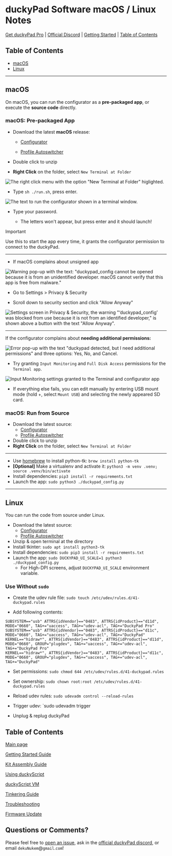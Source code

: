 # duckyPad Software macOS / Linux Notes

[Get duckyPad Pro](https://www.tindie.com/products/37399/) | [Official Discord](https://discord.gg/4sJCBx5) | [Getting Started](./getting_started.md) | [Table of Contents](#table-of-contents)

## Table of Contents

- [macOS](#macos)
- [Linux](#linux)

---------

## macOS

On macOS, you can run the configurator as a **pre-packaged app**, or execute the **source code** directly.

### macOS: Pre-packaged App

* Download the latest **macOS** release:

  * [Configurator](https://github.com/duckyPad/duckyPad-Configurator/releases/latest)

  * [Profile Autoswitcher](https://github.com/duckyPad/duckyPad-Profile-Autoswitcher/releases/latest)

* Double click to unzip

* **Right Click** on the folder, select `New Terminal at Folder`

![The right click menu with the option "New Terminal at Folder" higlighted.](../resources/photos/app/term.png)

* Type `sh ./run.sh`, press enter.

![The text to run the configurator shown in a terminal window.](../resources/photos/app/run.png)

* Type your password.

  * The letters won't appear, but press enter and it should launch!

> [!IMPORTANT]
> Use this to start the app every time, it grants the configurator permission to connect to the duckyPad.

---------

* If macOS complains about unsigned app

![Warning pop-up with the text: "duckypad_config cannot be opened because it is from an unidentified developer. macOS cannot verify that this app is free from malware."](../resources/photos/app/unknown.png)

* Go to Settings > Privacy & Security

* Scroll down to security section and click "Allow Anyway" 

![Settings screen in Privacy & Security, the warning "‘duckypad_config’ was blocked from use because it is not from an identified developer," is shown above a button with the text "Allow Anyway".](../resources/photos/app/perf.png)

---------

If the configurator complains about **needing additional permissions:**

![Error pop-up with the text "duckypad detected, but I need additional permissions" and three options: Yes, No, and Cancel.](../resources/photos/app/detected-but-additional-permissions.png)

* Try granting `Input Monitoring` and `Full Disk Access` permissions for the `Terminal app`.

![Input Monitoring settings granted to the Terminal and configurator app](../resources/photos/app/input-monitoring.png)

* If everything else fails, you can edit manually by entering USB mount mode (hold +, select `Mount USB`) and selecting the newly appeared SD card.

### macOS: Run from Source

* Download the latest source:
  * [Configurator](https://github.com/duckyPad/duckyPad-Configurator/releases/latest)
  * [Profile Autoswitcher](https://github.com/duckyPad/duckyPad-Profile-Autoswitcher/releases/latest)
* Double click to unzip
* **Right Click** on the folder, select `New Terminal at Folder`

----

* Use [homebrew](https://brew.sh) to install python-tk: `brew install python-tk`
* **[Optional]** Make a virtualenv and activate it: `python3 -m venv .venv; source .venv/bin/activate`
* Install dependencies: `pip3 install -r requirements.txt`
* Launch the app: `sudo python3 ./duckypad_config.py`

-----------

## Linux

You can run the code from source under Linux.

* Download the latest source:
  * [Configurator](https://github.com/duckyPad/duckyPad-Configurator/releases/latest)
  * [Profile Autoswitcher](https://github.com/duckyPad/duckyPad-Profile-Autoswitcher/releases/latest)
* Unzip & open terminal at the directory
* Install tkinter: `sudo apt install python3-tk`
* Install dependencies: `sudo pip3 install -r requirements.txt`
* Launch the app: `sudo DUCKYPAD_UI_SCALE=1 python3 ./duckypad_config.py`
  * For High-DPI screens, adjust `DUCKYPAD_UI_SCALE` environment variable.

### Use Without `sudo`

* Create the udev rule file: `sudo touch /etc/udev/rules.d/41-duckypad.rules`

* Add following contents:

```
SUBSYSTEM=="usb" ATTRS{idVendor}=="0483", ATTRS{idProduct}=="d11d", MODE="0660", TAG+="uaccess", TAG+="udev-acl", TAG+="DuckyPad Pro"
SUBSYSTEM=="usb" ATTRS{idVendor}=="0483", ATTRS{idProduct}=="d11c", MODE="0660", TAG+="uaccess", TAG+="udev-acl", TAG+="DuckyPad"
KERNEL=="hidraw*", ATTRS{idVendor}=="0483", ATTRS{idProduct}=="d11d", MODE="0660", GROUP="plugdev", TAG+="uaccess", TAG+="udev-acl", TAG+="DuckyPad Pro"
KERNEL=="hidraw*", ATTRS{idVendor}=="0483", ATTRS{idProduct}=="d11c", MODE="0660", GROUP="plugdev", TAG+="uaccess", TAG+="udev-acl", TAG+="DuckyPad"
```

*  Set permissions: `sudo chmod 644 /etc/udev/rules.d/41-duckypad.rules`

* Set ownership: `sudo chown root:root /etc/udev/rules.d/41-duckypad.rules`

* Reload udev rules: `sudo udevadm control --reload-rules`

* Trigger udev: `sudo udevadm trigger

* Unplug & replug duckyPad

## Table of Contents

[Main page](../README.md)

[Getting Started Guide](getting_started.md)

[Kit Assembly Guide](kit_assembly.md)

[Using duckyScript](duckyscript_info.md)

[duckyScript VM](bytecode_vm.md)

[Tinkering Guide](tinkering_guide.md)

[Troubleshooting](troubleshooting.md)

[Firmware Update](fw_update.md)

## Questions or Comments?

Please feel free to [open an issue](https://github.com/dekuNukem/duckypad-pro/issues), ask in the [official duckyPad discord](https://discord.gg/4sJCBx5), or email `dekuNukem`@`gmail`.`com`!
